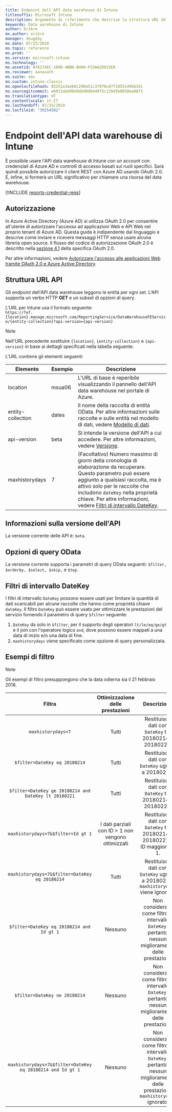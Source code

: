 ```yaml
---
title: Endpoint dell'API data warehouse di Intune
titlesuffix: Microsoft Intune
description: Argomento di riferimento che descrive la struttura URL dell'API data warehouse di Intune.
keywords: Data warehouse di Intune
author: Erikre
ms.author: erikre
manager: dougeby
ms.date: 07/25/2018
ms.topic: reference
ms.prod: ''
ms.service: microsoft-intune
ms.technology: ''
ms.assetid: A7A174EC-109D-4BB8-B460-F53AA2D033E6
ms.reviewer: aanavath
ms.suite: ems
ms.custom: intune-classic
ms.openlocfilehash: 05251e3aeb0c290a51c378f8c67f3d55149b63dc
ms.sourcegitcommit: e6013abd9669ddd0d6449f5c129d5b8850ea88f3
ms.translationtype: HT
ms.contentlocale: it-IT
ms.lasthandoff: 07/25/2018
ms.locfileid: "39254502"
---
```

# <a name="intune-data-warehouse-api-endpoint"></a>Endpoint dell'API data warehouse di Intune

È possibile usare l'API data warehouse di Intune con un account con credenziali di Azure AD e controlli di accesso basati sui ruoli specifici. Sarà quindi possibile autorizzare il client REST con Azure AD usando OAuth 2.0. E, infine, si formerà un URL significativo per chiamare una risorsa del data warehouse.

[!INCLUDE [reports-credential-reqs](./includes/reports-credential-reqs.md)]

## <a name="authorization"></a>Autorizzazione

In Azure Active Directory (Azure AD) si utilizza OAuth 2.0 per consentire all'utente di autorizzare l'accesso ad applicazioni Web e API Web nel proprio tenant di Azure AD. Questa guida è indipendente dal linguaggio e descrive come inviare e ricevere messaggi HTTP senza usare alcuna libreria open source. Il flusso del codice di autorizzazione OAuth 2.0 è descritto nella [sezione 4.1](https://tools.ietf.org/html/rfc6749#section-4.1) della specifica OAuth 2.0.

Per altre informazioni, vedere [Autorizzare l'accesso alle applicazioni Web tramite OAuth 2.0 e Azure Active Directory](https://docs.microsoft.com/azure/active-directory/develop/active-directory-protocols-oauth-code).

## <a name="api-url-structure"></a>Struttura URL API

Gli endpoint dell'API data warehouse leggono le entità per ogni set. L'API supporta un verbo HTTP **GET** e un subset di opzioni di query.

L'URL per Intune usa il formato seguente:  
`https://fef.{location}.manage.microsoft.com/ReportingService/DataWarehouseFEService/{entity-collection}?api-version={api-version}`

> [!NOTE]
> Nell'URL precedente sostituire `{location}`, `{entity-collection}` e `{api-version}` in base ai dettagli specificati nella tabella seguente.

L'URL contiene gli elementi seguenti:

| Elemento | Esempio | Descrizione |
|-------------------|------------|--------------------------------------------------------------------------------------------------------------------|
| location | msua06 | L'URL di base è reperibile visualizzando il pannello dell'API data warehouse nel portale di Azure. |
| entity-collection | dates | Il nome della raccolta di entità OData. Per altre informazioni sulle raccolte e sulle entità nel modello di dati, vedere [Modello di dati](reports-ref-data-model.md). |
| api-version | beta | Si intende la versione dell'API a cui accedere. Per altre informazioni, vedere [Versione](#API-version-information). |
| maxhistorydays | 7 | (Facoltativo) Numero massimo di giorni della cronologia di elaborazione da recuperare. Questo parametro può essere aggiunto a qualsiasi raccolta, ma è attivo solo per le raccolte che includono `dateKey` nella proprietà chiave. Per altre informazioni, vedere [Filtri di intervallo DateKey](reports-api-url.md#datekey-range-filters). |

## <a name="api-version-information"></a>Informazioni sulla versione dell'API

La versione corrente delle API è: `beta`. 

## <a name="odata-query-options"></a>Opzioni di query OData

La versione corrente supporta i parametri di query OData seguenti: `$filter, $orderby, $select, $skip,` e `$top`.

## <a name="datekey-range-filters"></a>Filtri di intervallo DateKey

I filtri di intervallo `DateKey` possono essere usati per limitare la quantità di dati scaricabili per alcune raccolte che hanno come proprietà chiave `dateKey`. Il filtro `DateKey` può essere usato per ottimizzare le prestazioni del servizio fornendo il parametro di query `$filter` seguente:

1.  `DateKey` da solo in `$filter`, per il supporto degli operatori `lt/le/eq/ge/gt` e il join con l'operatore logico `and`, dove possono essere mappati a una data di inizio e/o una data di fine.
2.  `maxhistorydays` viene specificato come opzione di query personalizzata.<br>

## <a name="filter-examples"></a>Esempi di filtro

> [!NOTE]
> Gli esempi di filtro presuppongono che la data odierna sia il 21 febbraio 2018.

|                             Filtra                             |           Ottimizzazione delle prestazioni           |                                          Descrizione                                          |
|:--------------------------------------------------------------:|:--------------------------------------------:|:---------------------------------------------------------------------------------------------:|
|    `maxhistorydays=7`                                            |    Tutti                                      |    Restituisce dati con `DateKey` tra 20180214 e 20180221.                                     |
|    `$filter=DateKey eq 20180214`                                 |    Tutti                                      |    Restituisce dati con `DateKey` uguale a 20180214.                                                    |
|    `$filter=DateKey ge 20180214 and DateKey lt 20180221`         |    Tutti                                      |    Restituisce dati con `DateKey` tra 20180214 e 20180220.                                     |
|    `maxhistorydays=7&$filter=Id gt 1`                            |    I dati parziali con ID > 1 non vengono ottimizzati    |    Restituisce dati con `DateKey` tra 20180214 e 20180221 e ID maggiore di 1.             |
|    `maxhistorydays=7&$filter=DateKey eq 20180214`                |    Tutti                                      |    Restituisce dati con `DateKey` uguale a 20180214. `maxhistorydays` viene ignorato.                            |
|    `$filter=DateKey eq 20180214 and Id gt 1`                     |    Nessuno                                      |    Non considerato come filtro di intervallo `DateKey`, pertanto nessun miglioramento delle prestazioni.                              |
|    `$filter=DateKey ne 20180214`                                 |    Nessuno                                      |    Non considerato come filtro di intervallo `DateKey`, pertanto nessun miglioramento delle prestazioni.                              |
|    `maxhistorydays=7&$filter=DateKey eq 20180214 and Id gt 1`    |    Nessuno                                      |    Non considerato come filtro di intervallo `DateKey`, pertanto nessun miglioramento delle prestazioni. `maxhistorydays` ignorato.    |
